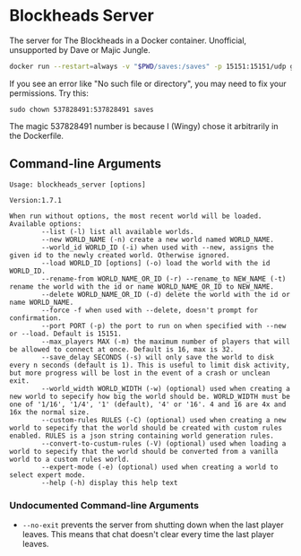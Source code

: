 # Blockheads Server

The server for The Blockheads in a Docker container. Unofficial, unsupported by Dave or Majic Jungle.

```sh
docker run --restart=always -v "$PWD/saves:/saves" -p 15151:15151/udp ghcr.io/wingysam/blockheads-docker --new "MY WORLD" --no-exit
```

If you see an error like "No such file or directory", you may need to fix your permissions. Try this:

```
sudo chown 537828491:537828491 saves
```

The magic 537828491 number is because I (Wingy) chose it arbitrarily in the Dockerfile.

## Command-line Arguments

```
Usage: blockheads_server [options]

Version:1.7.1

When run without options, the most recent world will be loaded.
Available options:
        --list (-l) list all available worlds.
        --new WORLD_NAME (-n) create a new world named WORLD_NAME.
        --world_id WORLD_ID (-i) when used with --new, assigns the given id to the newly created world. Otherwise ignored.
        --load WORLD_ID [options] (-o) load the world with the id WORLD_ID.
        --rename-from WORLD_NAME_OR_ID (-r) --rename_to NEW_NAME (-t) rename the world with the id or name WORLD_NAME_OR_ID to NEW_NAME.
        --delete WORLD_NAME_OR_ID (-d) delete the world with the id or name WORLD_NAME.
        --force -f when used with --delete, doesn't prompt for confirmation.
        --port PORT (-p) the port to run on when specified with --new or --load. Default is 15151.
        --max_players MAX (-m) the maximum number of players that will be allowed to connect at once. Default is 16, max is 32.
        --save_delay SECONDS (-s) will only save the world to disk every n seconds (default is 1). This is useful to limit disk activity, but more progress will be lost in the event of a crash or unclean exit.
        --world_width WORLD_WIDTH (-w) (optional) used when creating a new world to sepecify how big the world should be. WORLD_WIDTH must be one of '1/16', '1/4', '1' (default), '4' or '16'. 4 and 16 are 4x and 16x the normal size.
        --custom-rules RULES (-C) (optional) used when creating a new world to sepecify that the world should be created with custom rules enabled. RULES is a json string containing world generation rules.
        --convert-to-custum-rules (-V) (optional) used when loading a world to sepecify that the world should be converted from a vanilla world to a custom rules world.
        --expert-mode (-e) (optional) used when creating a world to select expert mode.
        --help (-h) display this help text
```

### Undocumented Command-line Arguments

* `--no-exit` prevents the server from shutting down when the last player leaves. This means that chat doesn't clear every time the last player leaves.
